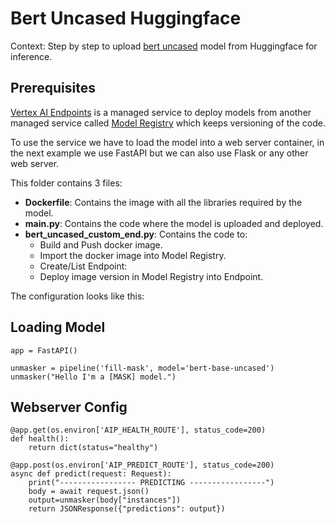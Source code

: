 # Bert Uncased Huggingface
Context: Step by step to upload [bert uncased](https://huggingface.co/bert-base-uncased) model from Huggingface for inference.

## Prerequisites

[Vertex AI Endpoints](https://cloud.google.com/vertex-ai/docs/general/deployment) is a managed service to deploy models from another managed service called [Model Registry](https://cloud.google.com/vertex-ai/docs/model-registry/introduction) which keeps versioning of the code.

To use the service we have to load the model into a web server container, in the next example we use FastAPI but we can also use Flask or any other web server.

This folder contains 3 files:
- **Dockerfile**: Contains the image with all the libraries required by the model.
- **main.py**: Contains the code where the model is uploaded and deployed.
- **bert_uncased_custom_end.py**: Contains the code to:
    - Build and Push docker image.
    - Import the docker image into Model Registry.
    - Create/List Endpoint:
    - Deploy image version in Model Registry into Endpoint.

The configuration looks like this:

## Loading Model 
```
app = FastAPI()

unmasker = pipeline('fill-mask', model='bert-base-uncased')
unmasker("Hello I'm a [MASK] model.")
```
## Webserver Config

```
@app.get(os.environ['AIP_HEALTH_ROUTE'], status_code=200)
def health():
    return dict(status="healthy")
    
@app.post(os.environ['AIP_PREDICT_ROUTE'], status_code=200)
async def predict(request: Request):
    print("----------------- PREDICTING -----------------")
    body = await request.json()
    output=unmasker(body["instances"])
    return JSONResponse({"predictions": output})
```